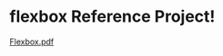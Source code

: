 # flexbox Reference Project!

[Flexbox.pdf](https://github.com/Kise07/flexbox/files/8291569/Flexbox.pdf)

